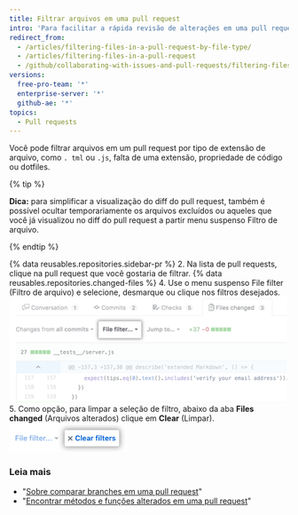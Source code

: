 ```yaml
---
title: Filtrar arquivos em uma pull request
intro: 'Para facilitar a rápida revisão de alterações em uma pull request extensa, você pode filtrar arquivos alterados.'
redirect_from:
  - /articles/filtering-files-in-a-pull-request-by-file-type/
  - /articles/filtering-files-in-a-pull-request
  - /github/collaborating-with-issues-and-pull-requests/filtering-files-in-a-pull-request
versions:
  free-pro-team: '*'
  enterprise-server: '*'
  github-ae: '*'
topics:
  - Pull requests
---
```

Você pode filtrar arquivos em um pull request por tipo de extensão de arquivo, como `. tml` ou `.js`, falta de uma extensão, propriedade de código ou dotfiles.

{% tip %}

**Dica:** para simplificar a visualização do diff do pull request, também é possível ocultar temporariamente os arquivos excluídos ou aqueles que você já visualizou no diff do pull request a partir menu suspenso Filtro de arquivo.

{% endtip %}

{% data reusables.repositories.sidebar-pr %}
2. Na lista de pull requests, clique na pull request que você gostaria de filtrar.
{% data reusables.repositories.changed-files %}
4. Use o menu suspenso File filter (Filtro de arquivo) e selecione, desmarque ou clique nos filtros desejados. ![Opção File filter (Filtro de arquivo) acima do diff da pull request](/assets/images/help/pull_requests/file-filter-option.png)
5. Como opção, para limpar a seleção de filtro, abaixo da aba **Files changed** (Arquivos alterados) clique em **Clear** (Limpar). ![Limpar a seleção File filter (Filtro de arquivo)](/assets/images/help/pull_requests/clear-file-filter.png)

### Leia mais

- "[Sobre comparar branches em uma pull request](/articles/about-comparing-branches-in-pull-requests)"
- "[Encontrar métodos e funções alterados em uma pull request](/articles/finding-changed-methods-and-functions-in-a-pull-request)"
